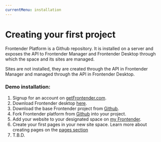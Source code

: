 ```yaml
---
currentMenu: installation
---
```


# Creating your first project

Frontender Platform is a Github repository. It is installed on a server and exposes the API to Frontender Manager and Frontender Desktop through which the space and its sites are managed.

Sites are not installed, they are created through the API in Frontender Manager and managed through the API in Frontender Desktop.

### Demo installation:

1. Signup for an account on <a href="https://mygetfrontender.com" target="&#95;blank" rel="nofollow">getFrontender.com</a>.
1. Download Frontender desktop <a href="https://getfrontender.com/download" target="&#95;blank" rel="nofollow">here</a>.
1. Download the base Frontender project from <a href="https://github.com/DipityBV/frontender.project.stark" target="&#95;blank" rel="nofollow">Github</a>.
1. Fork Frontender platform from <a href="https://github.com/getfrontender/frontender.platform" target="&#95;blank" rel="nofollow">Github</a> into your project.
1. Add your website to your designated space on <a href="https://my.getfrontender.com" target="&#95;blank" rel="nofollow">my Frontender</a>.
1. Create your first pages in your new site space. Learn more about creating pages on the [pages section](/pages.html)
1. T.B.D.
